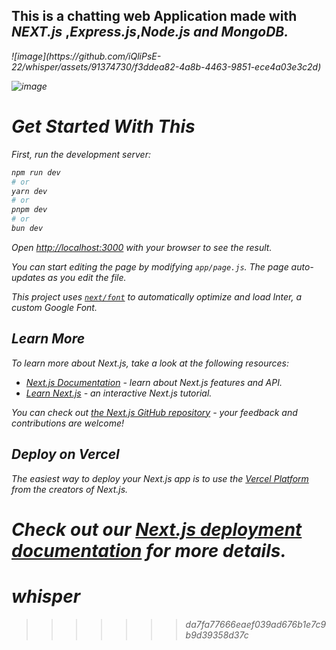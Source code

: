 <h2>This is a chatting web Application made with <em>NEXT.js</em> ,<em>Express.js</em>,<em>Node.js</> and <em>MongoDB</>.</h2>
![image](https://github.com/iQliPsE-22/whisper/assets/91374730/f3ddea82-4a8b-4463-9851-ece4a03e3c2d)

![image](https://github.com/iQliPsE-22/whisper/assets/91374730/10db6ccc-fb8b-4891-bad7-f9539f6fc272)

<h1>Get Started With This</h1>

First, run the development server:

```bash
npm run dev
# or
yarn dev
# or
pnpm dev
# or
bun dev
```

Open [http://localhost:3000](http://localhost:3000) with your browser to see the result.

You can start editing the page by modifying `app/page.js`. The page auto-updates as you edit the file.

This project uses [`next/font`](https://nextjs.org/docs/basic-features/font-optimization) to automatically optimize and load Inter, a custom Google Font.

## Learn More

To learn more about Next.js, take a look at the following resources:

- [Next.js Documentation](https://nextjs.org/docs) - learn about Next.js features and API.
- [Learn Next.js](https://nextjs.org/learn) - an interactive Next.js tutorial.

You can check out [the Next.js GitHub repository](https://github.com/vercel/next.js/) - your feedback and contributions are welcome!

## Deploy on Vercel

The easiest way to deploy your Next.js app is to use the [Vercel Platform](https://vercel.com/new?utm_medium=default-template&filter=next.js&utm_source=create-next-app&utm_campaign=create-next-app-readme) from the creators of Next.js.

Check out our [Next.js deployment documentation](https://nextjs.org/docs/deployment) for more details.
=======
# whisper
>>>>>>> da7fa77666eaef039ad676b1e7c9b9d39358d37c

